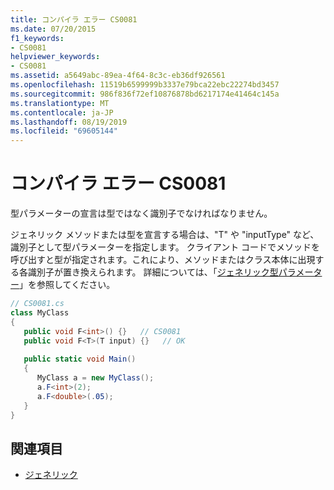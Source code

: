 ```yaml
---
title: コンパイラ エラー CS0081
ms.date: 07/20/2015
f1_keywords:
- CS0081
helpviewer_keywords:
- CS0081
ms.assetid: a5649abc-89ea-4f64-8c3c-eb36df926561
ms.openlocfilehash: 11519b6599999b3337e79bca22ebc22274bd3457
ms.sourcegitcommit: 986f836f72ef10876878bd6217174e41464c145a
ms.translationtype: MT
ms.contentlocale: ja-JP
ms.lasthandoff: 08/19/2019
ms.locfileid: "69605144"
---
```

# <a name="compiler-error-cs0081"></a>コンパイラ エラー CS0081
型パラメーターの宣言は型ではなく識別子でなければなりません。  
  
 ジェネリック メソッドまたは型を宣言する場合は、"T" や "inputType" など、識別子として型パラメーターを指定します。 クライアント コードでメソッドを呼び出すと型が指定されます。これにより、メソッドまたはクラス本体に出現する各識別子が置き換えられます。 詳細については、「[ジェネリック型パラメーター](../programming-guide/generics/generic-type-parameters.md)」を参照してください。  
  
```csharp  
// CS0081.cs  
class MyClass  
{  
   public void F<int>() {}   // CS0081  
   public void F<T>(T input) {}   // OK  
  
   public static void Main()  
   {  
      MyClass a = new MyClass();  
      a.F<int>(2);  
      a.F<double>(.05);  
   }  
}  
```  
  
## <a name="see-also"></a>関連項目

- [ジェネリック](../programming-guide/generics/index.md)
